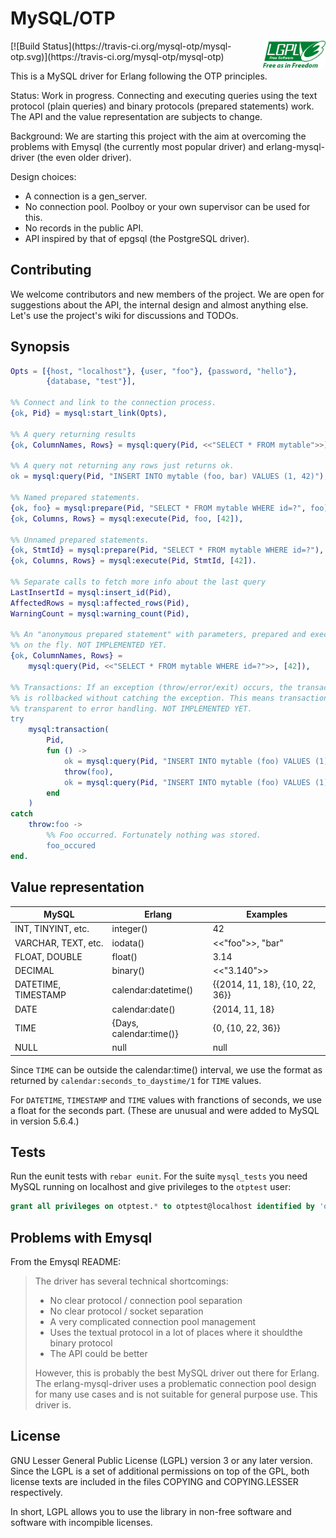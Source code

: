 MySQL/OTP
=========

<img src="doc/LGPLv3_Logo.svg" width="100" height="43" style="float:right"/>
[![Build Status](https://travis-ci.org/mysql-otp/mysql-otp.svg)](https://travis-ci.org/mysql-otp/mysql-otp)

This is a MySQL driver for Erlang following the OTP principles.

Status: Work in progress. Connecting and executing queries using the text protocol (plain queries) and binary protocols (prepared statements) work. The API and the value representation are subjects to change.

Background: We are starting this project with the aim at overcoming the problems with Emysql (the currently most popular driver) and erlang-mysql-driver (the even older driver).

Design choices:

* A connection is a gen_server.
* No connection pool. Poolboy or your own supervisor can be used for this.
* No records in the public API.
* API inspired by that of epgsql (the PostgreSQL driver).

Contributing
------------

We welcome contributors and new members of the project. We are open for suggestions about the API, the internal design and almost anything else. Let's use the project's wiki for discussions and TODOs.

Synopsis
--------

```Erlang
Opts = [{host, "localhost"}, {user, "foo"}, {password, "hello"},
        {database, "test"}],

%% Connect and link to the connection process.
{ok, Pid} = mysql:start_link(Opts),

%% A query returning results
{ok, ColumnNames, Rows} = mysql:query(Pid, <<"SELECT * FROM mytable">>),

%% A query not returning any rows just returns ok.
ok = mysql:query(Pid, "INSERT INTO mytable (foo, bar) VALUES (1, 42)"),

%% Named prepared statements.
{ok, foo} = mysql:prepare(Pid, "SELECT * FROM mytable WHERE id=?", foo),
{ok, Columns, Rows} = mysql:execute(Pid, foo, [42]),

%% Unnamed prepared statements.
{ok, StmtId} = mysql:prepare(Pid, "SELECT * FROM mytable WHERE id=?"),
{ok, Columns, Rows} = mysql:execute(Pid, StmtId, [42]).

%% Separate calls to fetch more info about the last query
LastInsertId = mysql:insert_id(Pid),
AffectedRows = mysql:affected_rows(Pid),
WarningCount = mysql:warning_count(Pid),

%% An "anonymous prepared statement" with parameters, prepared and executed
%% on the fly. NOT IMPLEMENTED YET.
{ok, ColumnNames, Rows} =
    mysql:query(Pid, <<"SELECT * FROM mytable WHERE id=?">>, [42]),

%% Transactions: If an exception (throw/error/exit) occurs, the transaction
%% is rollbacked without catching the exception. This means transactions are
%% transparent to error handling. NOT IMPLEMENTED YET.
try
    mysql:transaction(
        Pid,
        fun () ->
            ok = mysql:query(Pid, "INSERT INTO mytable (foo) VALUES (1)"),
            throw(foo),
            ok = mysql:query(Pid, "INSERT INTO mytable (foo) VALUES (1)")
        end
    )
catch
    throw:foo ->
        %% Foo occurred. Fortunately nothing was stored.
        foo_occured
end.
```

Value representation
--------------------

 MySQL              | Erlang                  | Examples
--------------------|-------------------------|-------------------
INT, TINYINT, etc.  | integer()               | 42
VARCHAR, TEXT, etc. | iodata()                | <<"foo">>, "bar"
FLOAT, DOUBLE       | float()                 | 3.14
DECIMAL             | binary()                | <<"3.140">>
DATETIME, TIMESTAMP | calendar:datetime()     | {{2014, 11, 18}, {10, 22, 36}}
DATE                | calendar:date()         | {2014, 11, 18}
TIME                | {Days, calendar:time()} | {0, {10, 22, 36}}
NULL                | null                    | null

Since `TIME` can be outside the calendar:time() interval, we use the format as
returned by `calendar:seconds_to_daystime/1` for `TIME` values.

For `DATETIME`, `TIMESTAMP` and `TIME` values with franctions of seconds, we use
a float for the seconds part. (These are unusual and were added to MySQL in
version 5.6.4.)

Tests
-----

Run the eunit tests with `rebar eunit`. For the suite `mysql_tests` you need
MySQL running on localhost and give privileges to the `otptest` user:

```SQL
grant all privileges on otptest.* to otptest@localhost identified by 'otptest';
```

Problems with Emysql
--------------------

From the Emysql README:

> The driver has several technical shortcomings:
>
> * No clear protocol / connection pool separation
> * No clear protocol / socket separation
> * A very complicated connection pool management
> * Uses the textual protocol in a lot of places where it shouldthe binary protocol
> * The API could be better
>
>However, this is probably the best MySQL driver out there for Erlang. The erlang-mysql-driver uses a problematic connection pool design for many use cases and is not suitable for general purpose use. This driver is.

License
-------

GNU Lesser General Public License (LGPL) version 3 or any later version.
Since the LGPL is a set of additional permissions on top of the GPL, both
license texts are included in the files COPYING and COPYING.LESSER respectively.

In short, LGPL allows you to use the library in non-free software and software
with incompible licenses.
